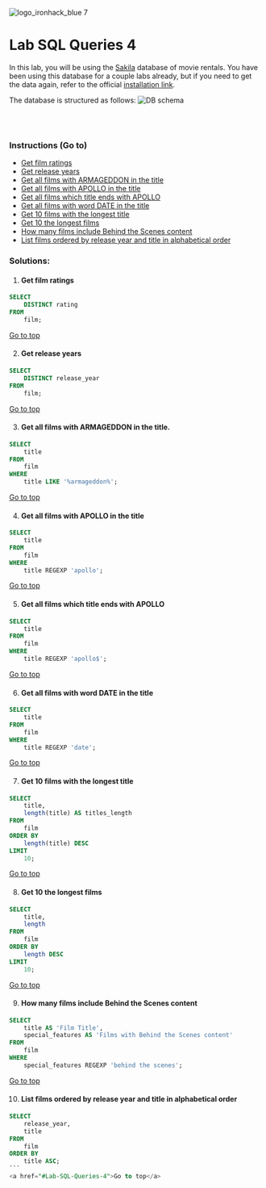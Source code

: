 ![logo_ironhack_blue 7](https://user-images.githubusercontent.com/23629340/40541063-a07a0a8a-601a-11e8-91b5-2f13e4e6b441.png)

# Lab SQL Queries 4

In this lab, you will be using the [Sakila](https://dev.mysql.com/doc/sakila/en/) database of movie rentals. You have been using this database for a couple labs already, but if you need to get the data again, refer to the official [installation link](https://dev.mysql.com/doc/sakila/en/sakila-installation.html).

The database is structured as follows:
![DB schema](https://education-team-2020.s3-eu-west-1.amazonaws.com/data-analytics/database-sakila-schema.png)

<br></br>

### Instructions (Go to)
- <a href="#Get-film-ratings">Get film ratings</a>
- <a href="#Get-release-years">Get release years</a>
- <a href="#Get-all-films-with-ARMAGEDDON-in-the-title">Get all films with ARMAGEDDON in the title</a>
- <a href="#Get-all-films-with-APOLLO-in-the-title">Get all films with APOLLO in the title</a>
- <a href="#Get-all-films-which-title-ends-with-APOLLO">Get all films which title ends with APOLLO</a>
- <a href="#Get-all-films-with-word-DATE-in-the-title">Get all films with word DATE in the title</a>
- <a href="#Get-10-films-with-the-longest-title">Get 10 films with the longest title</a>
- <a href="#Get-10-the-longest-films">Get 10 the longest films</a>
- <a href="#How-many-films-include-Behind-the-Scenes-content">How many films include Behind the Scenes content</a>
- <a href="#List-films-ordered-by-release-year-and-title-in-alphabetical-order">List films ordered by release year and title in alphabetical order</a>



### Solutions:

 1. #### Get film ratings

```sql
SELECT
    DISTINCT rating
FROM
    film;
```
<a href="#Lab-SQL-Queries-4">Go to top</a>
   

2. #### Get release years

```sql
SELECT
    DISTINCT release_year
FROM
    film;
```
<a href="#Lab-SQL-Queries-4">Go to top</a>

3. #### Get all films with ARMAGEDDON in the title.
```sql
SELECT
    title
FROM
    film
WHERE
    title LIKE '%armageddon%';
```
<a href="#Lab-SQL-Queries-4">Go to top</a>


4. #### Get all films with APOLLO in the title
```sql
SELECT
    title
FROM
    film
WHERE
    title REGEXP 'apollo';
```
<a href="#Lab-SQL-Queries-4">Go to top</a>

5. #### Get all films which title ends with APOLLO
```sql
SELECT
    title
FROM
    film
WHERE
    title REGEXP 'apollo$';
```
<a href="#Lab-SQL-Queries-4">Go to top</a>

6. #### Get all films with word DATE in the title
```sql
SELECT
    title
FROM
    film
WHERE
    title REGEXP 'date';
```
<a href="#Lab-SQL-Queries-4">Go to top</a>

7. #### Get 10 films with the longest title
```sql
SELECT
    title,
    length(title) AS titles_length
FROM
    film
ORDER BY
    length(title) DESC
LIMIT
    10;
```
<a href="#Lab-SQL-Queries-4">Go to top</a>

8. #### Get 10 the longest films
```sql
SELECT
    title,
    length
FROM
    film
ORDER BY
    length DESC
LIMIT
    10;
```
<a href="#Lab-SQL-Queries-4">Go to top</a>

9.  #### How many films include Behind the Scenes content
```sql
SELECT
    title AS 'Film Title',
    special_features AS 'Films with Behind the Scenes content'
FROM
    film
WHERE
    special_features REGEXP 'behind the scenes';
```
<a href="#Lab-SQL-Queries-4">Go to top</a>

10. #### List films ordered by release year and title in alphabetical order
````sql
SELECT
    release_year,
    title
FROM
    film
ORDER BY
    title ASC;
```
<a href="#Lab-SQL-Queries-4">Go to top</a>


